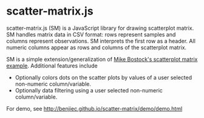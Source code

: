 
# scatter-matrix.js

scatter-matrix.js (SM) is a JavaScript library for drawing scatterplot matrix.
SM handles matrix data in CSV format: rows represent samples and columns
represent observations. SM interprets the first row as a header. All numeric
columns appear as rows and columns of the scatterplot matrix.

SM is a simple extension/generalization of [Mike Bostock's scatterplot matrix
example](http://mbostock.github.io/d3/talk/20111116/iris-splom.html).
Additional features include

  * Optionally colors dots on the scatter plots by values of a user selected non-numeric column/variable.
  * Optionally data filtering using a user selected non-numeric column/variable.

For demo, see http://benjiec.github.io/scatter-matrix/demo/demo.html

